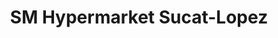 ---
title: "SM Hypermarket Sucat-Lopez"
url: /paranaque/sm-hypermarket-sucat-lopez/
shop: Einkaufszentrum
---